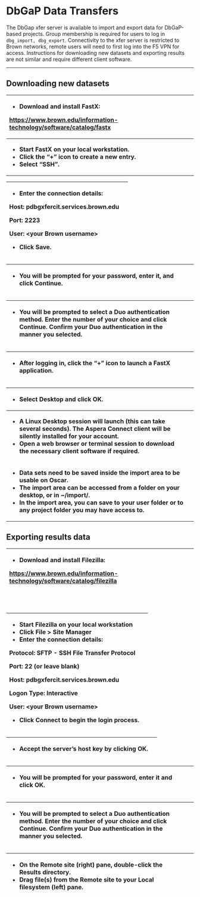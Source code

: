 # DbGaP Data Transfers

The DbGap xfer server is available to import and export data for DbGaP-based projects. Group membership is required for users to log in `dbg_import, dbg_export`. Connectivity to the xfer server is restricted to Brown networks, remote users will need to first log into the F5 VPN for access. Instructions for downloading new datasets and exporting results are not similar and require different client software.  
****

## **Downloading new datasets**

<table>
  <thead>
    <tr>
      <th style="text-align:left">
        <ul>
          <li><b>Download and install FastX:</b>
          </li>
        </ul>
        <p><a href="https://www.brown.edu/information-technology/software/catalog/fastx"><b>https://www.brown.edu/information-technology/software/catalog/fastx</b></a>
        </p>
      </th>
      <th style="text-align:left">
        <img src="https://lh3.googleusercontent.com/SAr8EuKwBKJzZdYss_hdZ9s7hZ1BnfIHfjTyy61MOXy3XriFqqVowbqK5TwfD7FPAEAfS2Xvgwyh7goP3TWyKOEIGcJYeyBbh1RWxXYsPlNwcz5ZQj7mtyofVsnZ_Goj__i2bBU7"
        alt/>
      </th>
    </tr>
  </thead>
  <tbody>
    <tr>
      <td style="text-align:left">
        <ul>
          <li><b>Start FastX on your local workstation.</b>
          </li>
          <li><b>Click the &#x201C;+&#x201D; icon to create a new entry. </b>
          </li>
          <li><b>Select &#x201C;SSH&#x201D;.</b>
          </li>
        </ul>
      </td>
      <td style="text-align:left">
        <img src="https://lh3.googleusercontent.com/BK2fI5qN9HKwXVd6UBWa6y21ClJ-PLl110kpwDcbDvdkuMZVTgwE_dOLikldFRH5z3OV20GIUonytbhYgvAwMfXj17F1K8JmZTNA1Q-9CvUybPn9fgpXsNmNkJuTkC18pQ9-7O9W"
        alt/>
      </td>
    </tr>
  </tbody>
</table>

<table>
  <thead>
    <tr>
      <th style="text-align:left">
        <ul>
          <li><b>Enter the connection details:</b>
          </li>
        </ul>
        <p><b> Host: pdbgxfercit.services.brown.edu</b>
        </p>
        <p><b> Port: 2223</b>
        </p>
        <p><b>User: &lt;your Brown username&gt;<br /></b>
        </p>
        <ul>
          <li><b>Click Save.</b>
          </li>
        </ul>
      </th>
      <th style="text-align:left">
        <img src="https://lh4.googleusercontent.com/F6ewGjC1BZg3gXHtWTaBrCCOpMMky7ZuAmbK4VSKGmzrbwSPMDrYfc2vmssJ3RktmrBcmftkF5_4MZZgnWU9zk45HRqHWkz2w-nwbkKqvGD6py3GMQYS9AcjDZ0PmB0JHBhnBwM1"
        alt/>
      </th>
    </tr>
  </thead>
  <tbody></tbody>
</table>

<table>
  <thead>
    <tr>
      <th style="text-align:left">
        <ul>
          <li><b>You will be prompted for your password, enter it, and click Continue.</b>
          </li>
        </ul>
      </th>
      <th style="text-align:left">
        <img src="https://lh5.googleusercontent.com/Menz_ixda_tUZnlEIit4hsMqz7TSSXBchjhMfh0lJtFhO7hPu5SPO68MeDnvOExCXdwNABp3MMF5jCr8WUdzxIqa-xmQzXrJ4j8DsQN7pwircH3x5wWGQMAvrnGUuV4pfbdc7H4V"
        alt/>
      </th>
    </tr>
  </thead>
  <tbody></tbody>
</table>

<table>
  <thead>
    <tr>
      <th style="text-align:left">
        <ul>
          <li><b>You will be prompted to select a Duo authentication method. Enter the number of your choice and click Continue. Confirm your Duo authentication in the manner you selected.</b>
          </li>
        </ul>
      </th>
      <th style="text-align:left">
        <img src="https://lh5.googleusercontent.com/aDmwwybTlQ4uiUkybwlIiAc64oyzcvurQrcKn6Nv4Zn7hy3znCxHAlw7zAw6V-sCquvNef9Wwup8tg76-rYNg51k4Nolfji2hCoHsSeS7KEyAAnOU5bGOax2x_Q033h_VceLr8ba"
        alt/>
      </th>
    </tr>
  </thead>
  <tbody></tbody>
</table>

<table>
  <thead>
    <tr>
      <th style="text-align:left">
        <ul>
          <li><b>After logging in, click the &#x201C;+&#x201D; icon to launch a FastX application.</b>
          </li>
        </ul>
      </th>
      <th style="text-align:left">
        <img src="https://lh4.googleusercontent.com/7NU0Cxoz2fzoYTHwuchtZ9LC0DUhGI4Hz2Kq12fqbYVdmbR152XQ45NHuZ7skii8Cgo_Yhr0ht1LRAwCLloMQoVoiNsrSzt_906q9yQho9Zo-ya3LO_IUqjxMTZfr-OY35Cjwit_"
        alt/>
      </th>
    </tr>
  </thead>
  <tbody></tbody>
</table>

<table>
  <thead>
    <tr>
      <th style="text-align:left">
        <ul>
          <li><b>Select Desktop and click OK.</b>
          </li>
        </ul>
      </th>
      <th style="text-align:left">
        <img src="https://lh4.googleusercontent.com/2eqO3uhs6xc-Sr1Pbi4ZNMQ12MGNUwgh7wDauCWFMBlO0QZBPgcqjYE1f2FqWIdfIGv1OGR9YyRIgvt69ZzbGMvEMBejMZAF3EJY_y_gnRDTWcXq3kb6OBC-MHPcGgudLABQ_nKU"
        alt/>
      </th>
    </tr>
  </thead>
  <tbody>
    <tr>
      <td style="text-align:left">
        <ul>
          <li><b>A Linux Desktop session will launch (this can take several seconds). The Aspera Connect client will be silently installed for your account. </b>
          </li>
          <li><b>Open a web browser or terminal session to download the necessary client software if required.</b>
          </li>
        </ul>
      </td>
      <td style="text-align:left">
        <img src="https://lh4.googleusercontent.com/aVQE8RonB94884UDXb6rJvBeVX1JwVaXMS8P6arDTdt1x6QvGQniZ-UCWUiJ80y6FmkryHF2TwcykFO688wEUb-HeSEVf3X7knvIRrw9Y0N6R5f5zZywgLm7KjOPajNmyxbzyt6y"
        alt/>
      </td>
    </tr>
    <tr>
      <td style="text-align:left">
        <ul>
          <li><b>Data sets need to be saved inside the import area to be usable on Oscar. </b>
          </li>
          <li><b>The import area can be accessed from a folder on your desktop, or in ~/import/.</b>
          </li>
          <li><b>In the import area, you can save to your user folder or to any project folder you may have access to.</b>
          </li>
        </ul>
      </td>
      <td style="text-align:left">
        <img src="https://lh4.googleusercontent.com/DuAxgi7AAwyJjg4kBH3UF2PVvPRb_Yp6m26QNSb8IdrZz6q7-b_7Z6ePrl5kch-395GJ8IuDXgK05IbKaMoh3j8li0ki5zf6kxc5ijdCOs5iSsDubSdK_H8pMah4wmaB3ksxjOi6"
        alt/>
      </td>
    </tr>
  </tbody>
</table>

## **Exporting results data**

<table>
  <thead>
    <tr>
      <th style="text-align:left">
        <ul>
          <li><b>Download and install Filezilla:</b>
          </li>
        </ul>
        <p><a href="https://www.brown.edu/information-technology/software/catalog/filezilla"><b>https://www.brown.edu/information-technology/software/catalog/filezilla</b></a><b><br /><br /><br /></b>
        </p>
      </th>
      <th style="text-align:left">
        <img src="https://lh5.googleusercontent.com/wEAD1yN3OpoP95NVZRXCEElUSaeaWTXfcawUyqZfSmQgDGfCHuIhbMq6wbiYA4XQK3uivfcQme7nDELWPA15EHb2R9i4injmKtyWu2Tvga-UuEhMhb6RnITuTTgpX9jWpmqWON-y"
        alt/>
      </th>
    </tr>
  </thead>
  <tbody></tbody>
</table>

<table>
  <thead>
    <tr>
      <th style="text-align:left">
        <ul>
          <li><b>Start Filezilla on your local workstation</b>
          </li>
          <li><b>Click File &gt; Site Manager</b>
          </li>
          <li><b>Enter the connection details:</b>
          </li>
        </ul>
        <p><b> Protocol: SFTP - SSH File Transfer Protocol</b>
        </p>
        <p><b> Port: 22 (or leave blank)</b>
        </p>
        <p><b> Host: pdbgxfercit.services.brown.edu</b>
        </p>
        <p><b> Logon Type: Interactive</b>
        </p>
        <p><b> User: &lt;your Brown username&gt;<br /></b>
        </p>
        <ul>
          <li><b>Click Connect to begin the login process.</b>
          </li>
        </ul>
      </th>
      <th style="text-align:left">
        <img src="https://lh6.googleusercontent.com/s_NVC0X_D-1-4cVuPWVOQfUGgps4emJ9EhTko_dp5a8lFat4SHvjLRoB0YhLE8lvcLMjyNnt8IDWrDtgiedfoBwNfUmmJA3OlfnASnYpiBpBYXyVF9vcVB4aWGI4RCNRvAkAQ8r-"
        alt/>
      </th>
    </tr>
  </thead>
  <tbody></tbody>
</table>

<table>
  <thead>
    <tr>
      <th style="text-align:left">
        <ul>
          <li><b>Accept the server&#x2019;s host key by clicking OK.</b>
          </li>
        </ul>
      </th>
      <th style="text-align:left">
        <img src="https://lh6.googleusercontent.com/MSyt76YFpLZlGY1l0961oNVm3Rkl0tcag0rXkj0u63OhUGZ8U9DvQNSSUaUxvhSoIsyNdSZtBlwq5eCXQjGtJzbpe_vPP5z_maDeIDUtJwSHLKQav7eRAFmZVCTB2S61aEQ87_7L"
        alt/>
      </th>
    </tr>
  </thead>
  <tbody></tbody>
</table>

<table>
  <thead>
    <tr>
      <th style="text-align:left">
        <ul>
          <li><b>You will be prompted for your password, enter it and click OK.</b>
          </li>
        </ul>
      </th>
      <th style="text-align:left">
        <img src="https://lh5.googleusercontent.com/7qVYgtBkuFE8y9ftgCzgmW_kHXk1KyaMvtk-i_IaL6UKfqZJTP4xMEvi10VpL_9Ptuj57YWVcofy2FLhMwagXq0AvqmLd2kd6O0OKd0a0JS855BsrB9Kg-z0yVSJHNq_X0l66IiW"
        alt/>
      </th>
    </tr>
  </thead>
  <tbody></tbody>
</table>

<table>
  <thead>
    <tr>
      <th style="text-align:left">
        <ul>
          <li><b>You will be prompted to select a Duo authentication method. Enter the number of your choice and click Continue. Confirm your Duo authentication in the manner you selected.</b>
          </li>
        </ul>
      </th>
      <th style="text-align:left">
        <img src="https://lh5.googleusercontent.com/1sm2lQ4vLKHZSJYRLTcP7vsYqcNwjxUdqy7R4Kik8lPwQ0JymcFtukF2M2l3nZDWAb8fOxwujFKRTwevXymXEeCx3WuN-RFM3chRJFrltdQmQNC2YNZQib0YQevBCTbOK1QAjnUB"
        alt/>
      </th>
    </tr>
  </thead>
  <tbody></tbody>
</table>

<table>
  <thead>
    <tr>
      <th style="text-align:left">
        <ul>
          <li><b>On the Remote site (right) pane, double-click the Results directory.</b>
          </li>
          <li><b>Drag file(s) from the Remote site to your Local filesystem (left) pane.</b>
          </li>
        </ul>
      </th>
      <th style="text-align:left">
        <img src="https://lh4.googleusercontent.com/hjqTCXtVm7LhwKHFHhNJLcIfKN7X2j_tYG-cuMB_07Gq6dVdC6ElxB1tyHuvj02qDE5-IbQoPtFJYVkjPUJXwXlOH0xujsn89wa07V1p81rALTG2rztTMk3b8wlC5Gb8Kc_aLjdo"
        alt/>
      </th>
    </tr>
  </thead>
  <tbody></tbody>
</table>

